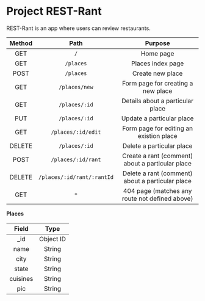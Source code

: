 # Project REST-Rant

REST-Rant is an app where users can review restaurants.

| Method     | Path                       | Purpose                                          |
| :---------:| :-------------------------:| :-----------------------------------------------:|
| GET        | `/`                        | Home page                                        |
| GET        | `/places`                  | Places index page                                |
| POST       | `/places`                  | Create new place                                 |
| GET        | `/places/new`              | Form page for creating a new place               |
| GET        | `/places/:id`              | Details about a particular place                 |
| PUT        | `/places/:id`              | Update a particular place                        |
| GET        | `/places/:id/edit`         | Form page for editing an existion place          |
| DELETE     | `/places/:id`              | Delete a particular place                        |
| POST       | `/places/:id/rant`         | Create a rant (comment) about a particular place |
| DELETE     | `/places/:id/rant/:rantId` | Delete a rant (comment) about a particular place |
| GET        | `*`                        | 404 page (matches any route not defined above)   |



**Places** 

| Field    | Type      |
| :------: | :-------: |
| _id      | Object ID |
| name     | String    |
| city     | String    |
| state    | String    |
| cuisines | String    |
| pic      | String    |

